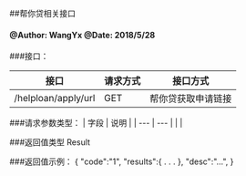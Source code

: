 ##帮你贷相关接口
    
#### @Author: WangYx @Date: 2018/5/28 

###接口： 

| 接口 | 请求方式 | 接口方式 |
| ---  | --- | --- |
| /helploan/apply/url | GET | 帮你贷获取申请链接 |

###请求参数类型：
| 字段 | 说明 |
| ---  | --- |
|  |

###返回值类型
    Result
    
###返回值示例：
    {
        "code":"1",
        "results":{
            .
            .
            .
        },
        "desc":"...",
    }